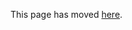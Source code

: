 This page has moved [here](https://github.com/openhab/openhab-distro/blob/master/docs/sources/getting-started.md).
